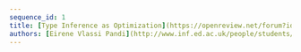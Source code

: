 ```yaml
---
sequence_id: 1
title: [Type Inference as Optimization](https://openreview.net/forum?id=yHYZaQ0Zvml)
authors: [Eirene Vlassi Pandi](http://www.inf.ed.ac.uk/people/students/Eirini_Irene_Vlassi_Pandi.html), [Earl Barr](https://earlbarr.com/), [Andrew D. Gordon](https://www.microsoft.com/en-us/research/people/adg/), [Charles Sutton](https://homepages.inf.ed.ac.uk/csutton/)
---
```

